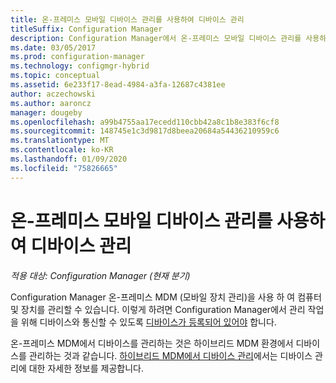 ```yaml
---
title: 온-프레미스 모바일 디바이스 관리를 사용하여 디바이스 관리
titleSuffix: Configuration Manager
description: Configuration Manager에서 온-프레미스 모바일 디바이스 관리를 사용하여 디바이스 관리
ms.date: 03/05/2017
ms.prod: configuration-manager
ms.technology: configmgr-hybrid
ms.topic: conceptual
ms.assetid: 6e233f17-8ead-4984-a3fa-12687c4381ee
author: aczechowski
ms.author: aaroncz
manager: dougeby
ms.openlocfilehash: a99b4755aa17ecedd110cbb42a8c1b8e383f6cf8
ms.sourcegitcommit: 148745e1c3d9817d8beea20684a54436210959c6
ms.translationtype: MT
ms.contentlocale: ko-KR
ms.lasthandoff: 01/09/2020
ms.locfileid: "75826665"
---
```

# <a name="manage-devices-for-on-premises-mobile-device-management"></a>온-프레미스 모바일 디바이스 관리를 사용하여 디바이스 관리

*적용 대상: Configuration Manager (현재 분기)*

Configuration Manager 온-프레미스 MDM (모바일 장치 관리)을 사용 하 여 컴퓨터 및 장치를 관리할 수 있습니다. 이렇게 하려면 Configuration Manager에서 관리 작업을 위해 디바이스와 통신할 수 있도록 [디바이스가 등록되어 있어야](enroll-devices-on-premises-mdm.md) 합니다.

온-프레미스 MDM에서 디바이스를 관리하는 것은 하이브리드 MDM 환경에서 디바이스를 관리하는 것과 같습니다. [하이브리드 MDM에서 디바이스 관리](wipe-lock-reset-devices.md)에서는 디바이스 관리에 대한 자세한 정보를 제공합니다.
